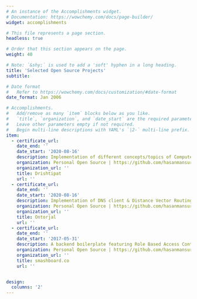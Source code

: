 ```yaml
---
# An instance of the Accomplishments widget.
# Documentation: https://wowchemy.com/docs/page-builder/
widget: accomplishments

# This file represents a page section.
headless: true

# Order that this section appears on the page.
weight: 40

# Note: `&shy;` is used to add a 'soft' hyphen in a long heading.
title: 'Selected Open Source Projects'
subtitle:

# Date format
#   Refer to https://wowchemy.com/docs/customization/#date-format
date_format: Jan 2006

# Accomplishments.
#   Add/remove as many `item` blocks below as you like.
#   `title`, `organization`, and `date_start` are the required parameters.
#   Leave other parameters empty if not required.
#   Begin multi-line descriptions with YAML's `|2-` multi-line prefix.
item:
  - certificate_url:
    date_end: ''
    date_start: '2020-08-16'
    description: Implementation of different concepts/topics of Computer Vision.
    organization: Personal Open Source | https://github.com/hasanmansur/Drishtipat
    organization_url: ''
    title: Drishtipat
    url: ''
  - certificate_url:
    date_end: ''
    date_start: '2020-08-16'
    description: Implementation of DNS client & Distance Vector Routing protocol.
    organization: Personal Open Source | https://github.com/hasanmansur/Ontorjal
    organization_url: ''
    title: Ontorjal
    url: ''
  - certificate_url:
    date_end: ''
    date_start: '2017-05-31'
    description: A backend boilerplate featuring Role Based Access Control, Searching, Token Authentication, TDD.
    organization: Personal Open Source | https://github.com/hasanmansur/Ontorjal
    organization_url: ''
    title: smashboard.co
    url: ''


design:
  columns: '2'
---
```

